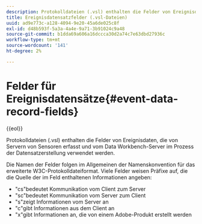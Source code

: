 ```yaml
---
description: Protokolldateien (.vsl) enthalten die Felder von Ereignisdaten, die von Servern von Sensoren erfasst und vom Data Workbench-Server im Prozess der Datensatzerstellung verwendet werden.
title: Ereignisdatensatzfelder (.vsl-Dateien)
uuid: ad9e773c-a128-4094-9e20-45a6de025c8f
exl-id: d48b593f-5a3a-4a4e-9a71-3b91024c9a48
source-git-commit: b1dda69a606a16dccca30d2a74c7e63dbd27936c
workflow-type: tm+mt
source-wordcount: '141'
ht-degree: 2%

---
```


# Felder für Ereignisdatensätze{#event-data-record-fields}

{{eol}}

Protokolldateien (.vsl) enthalten die Felder von Ereignisdaten, die von Servern von Sensoren erfasst und vom Data Workbench-Server im Prozess der Datensatzerstellung verwendet werden.

Die Namen der Felder folgen im Allgemeinen der Namenskonvention für das erweiterte W3C-Protokolldateiformat. Viele Felder weisen Präfixe auf, die die Quelle der im Feld enthaltenen Informationen angeben:

* &quot;cs&quot;bedeutet Kommunikation vom Client zum Server
* &quot;sc&quot;bedeutet Kommunikation vom Server zum Client
* &quot;s&quot;zeigt Informationen vom Server an
* &quot;c&quot;gibt Informationen aus dem Client an
* &quot;x&quot;gibt Informationen an, die von einem Adobe-Produkt erstellt werden
